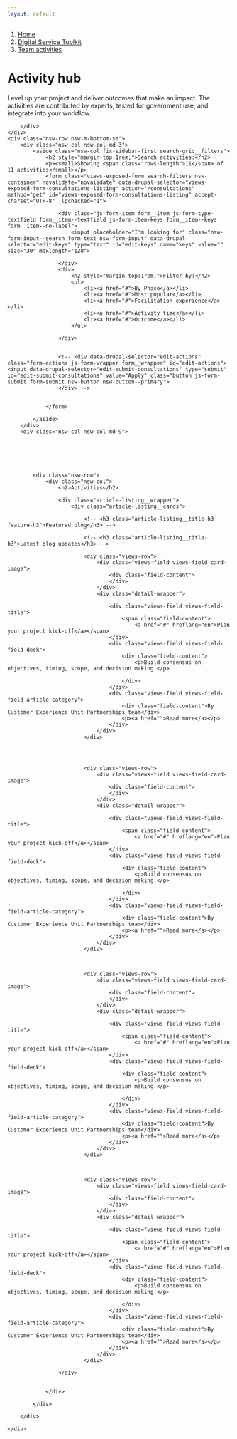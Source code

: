 ```yaml
---
layout: default
---
```

<nav aria-label="Breadcrumb" class="nsw-breadcrumb">
  <ol class="nsw-breadcrumb__list">
      <li class="nsw-breadcrumb__item">
        <a href="#" class="nsw-breadcrumb__link " >Home</a>
      </li>
      <li class="nsw-breadcrumb__item">
        <a href="#" class="nsw-breadcrumb__link " >Digital Service Toolkit</a>
      </li>
      <li class="nsw-breadcrumb__item">
        <a href="#" class="nsw-breadcrumb__link nsw-breadcrumb--current" aria-current="page">Team activities</a>
      </li>
  </ol>
</nav>
<div class="nsw-grid">
    <div class="nsw-row nsw-m-bottom-sm">
        <div class="nsw-col">
            <h1>Activity hub</h1>
            <p class="nsw-intro">Level up your project and deliver outcomes that make an impact. The activities are contributed by experts, tested for government use, and integrate into your workflow.</p>

        </div>
    </div>
    <div class="nsw-row nsw-m-bottom-sm">
        <div class="nsw-col nsw-col-md-3">
            <aside class="nsw-col fix-sidebar-first search-grid__filters">
                <h2 style="margin-top:1rem;">Search activities:</h2>
                <p><small>Showing <span class="rows-length">11</span> of 11 activities</small></p>
                <form class="views-exposed-form search-filters nsw-container" novalidate="novalidate" data-drupal-selector="views-exposed-form-consultations-listing" action="/consultations" method="get" id="views-exposed-form-consultations-listing" accept-charset="UTF-8" _lpchecked="1">

                    <div class="js-form-item form__item js-form-type-textfield form__item--textfield js-form-item-keys form__item--keys form__item--no-label">
                        <input placeholder="I'm looking for" class="nsw-form-input--search form-text nsw-form-input" data-drupal-selector="edit-keys" type="text" id="edit-keys" name="keys" value="" size="30" maxlength="128">

                    </div>
                    <div>
                        <h2 style="margin-top:1rem;">Filter by:</h2>
                        <ul>
                            <li><a href="#">By Phase</a></li>
                            <li><a href="#">Most popular</a></li>
                            <li><a href="#">Facilitation experience</a></li>
                            <li><a href="#">Activity time</a></li>
                            <li><a href="#">Outcome</a></li>
                        </ul>

                    </div>


                    <!-- <div data-drupal-selector="edit-actions" class="form-actions js-form-wrapper form__wrapper" id="edit-actions"><input data-drupal-selector="edit-submit-consultations" type="submit" id="edit-submit-consultations" value="Apply" class="button js-form-submit form-submit nsw-button nsw-button--primary">
                    </div> -->


                </form>

            </aside>
        </div>
        <div class="nsw-col nsw-col-md-9">






            <div class="nsw-row">
                <div class="nsw-col">
                    <h2>Activities</h2>

                    <div class="article-listing__wrapper">
                        <div class="article-listing__cards">

                            <!-- <h3 class="article-listing__title-h3 feature-h3">Featured blog</h3> -->

                            <!-- <h3 class="article-listing__title-h3">Latest blog updates</h3> -->

                            <div class="views-row">
                                <div class="views-field views-field-card-image">
                                    <div class="field-content">
                                    </div>
                                </div>
                                <div class="detail-wrapper">

                                    <div class="views-field views-field-title">
                                        <span class="field-content">
                                            <a href="#" hreflang="en">Plan your project kick-off</a></span>
                                    </div>
                                    <div class="views-field views-field-field-deck">
                                        <div class="field-content">
                                            <p>Build consensus on objectives, timing, scope, and decision making.</p>

                                        </div>
                                    </div>
                                    <div class="views-field views-field-field-article-category">
                                        <div class="field-content">By Customer Experience Unit Partnerships team</div>
                                        <p><a href="">Read more</a></p>
                                    </div>
                                </div>
                            </div>




                            <div class="views-row">
                                <div class="views-field views-field-card-image">
                                    <div class="field-content">
                                    </div>
                                </div>
                                <div class="detail-wrapper">

                                    <div class="views-field views-field-title">
                                        <span class="field-content">
                                            <a href="#" hreflang="en">Plan your project kick-off</a></span>
                                    </div>
                                    <div class="views-field views-field-field-deck">
                                        <div class="field-content">
                                            <p>Build consensus on objectives, timing, scope, and decision making.</p>

                                        </div>
                                    </div>
                                    <div class="views-field views-field-field-article-category">
                                        <div class="field-content">By Customer Experience Unit Partnerships team</div>
                                        <p><a href="">Read more</a></p>
                                    </div>
                                </div>
                            </div>



                            <div class="views-row">
                                <div class="views-field views-field-card-image">
                                    <div class="field-content">
                                    </div>
                                </div>
                                <div class="detail-wrapper">

                                    <div class="views-field views-field-title">
                                        <span class="field-content">
                                            <a href="#" hreflang="en">Plan your project kick-off</a></span>
                                    </div>
                                    <div class="views-field views-field-field-deck">
                                        <div class="field-content">
                                            <p>Build consensus on objectives, timing, scope, and decision making.</p>

                                        </div>
                                    </div>
                                    <div class="views-field views-field-field-article-category">
                                        <div class="field-content">By Customer Experience Unit Partnerships team</div>
                                        <p><a href="">Read more</a></p>
                                    </div>
                                </div>
                            </div>



                            <div class="views-row">
                                <div class="views-field views-field-card-image">
                                    <div class="field-content">
                                    </div>
                                </div>
                                <div class="detail-wrapper">

                                    <div class="views-field views-field-title">
                                        <span class="field-content">
                                            <a href="#" hreflang="en">Plan your project kick-off</a></span>
                                    </div>
                                    <div class="views-field views-field-field-deck">
                                        <div class="field-content">
                                            <p>Build consensus on objectives, timing, scope, and decision making.</p>

                                        </div>
                                    </div>
                                    <div class="views-field views-field-field-article-category">
                                        <div class="field-content">By Customer Experience Unit Partnerships team</div>
                                        <p><a href="">Read more</a></p>
                                    </div>
                                </div>
                            </div>

                    </div>


                </div>

            </div>

        </div>

    </div>
